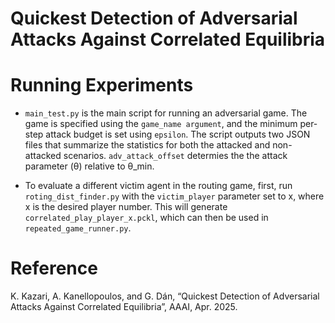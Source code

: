 # Quickest Detection of Adversarial Attacks Against Correlated Equilibria

# Running Experiments

* ```main_test.py``` is the main script for running an adversarial game. The game is specified using the ```game_name argument```, and the minimum per-step attack budget is set using ```epsilon```. The script outputs two JSON files that summarize the statistics for both the attacked and non-attacked scenarios. ```adv_attack_offset``` determies the the attack parameter (θ) relative to θ_min.

* To evaluate a different victim agent in the routing game, first, run ```roting_dist_finder.py``` with the ```victim_player``` parameter set to x, where x is the desired player number. This will generate ```correlated_play_player_x.pckl```, which can then be used in ```repeated_game_runner.py```. 

# Reference
K. Kazari, A. Kanellopoulos, and G. Dán, “Quickest Detection of Adversarial Attacks Against Correlated Equilibria”, AAAI, Apr. 2025. 

